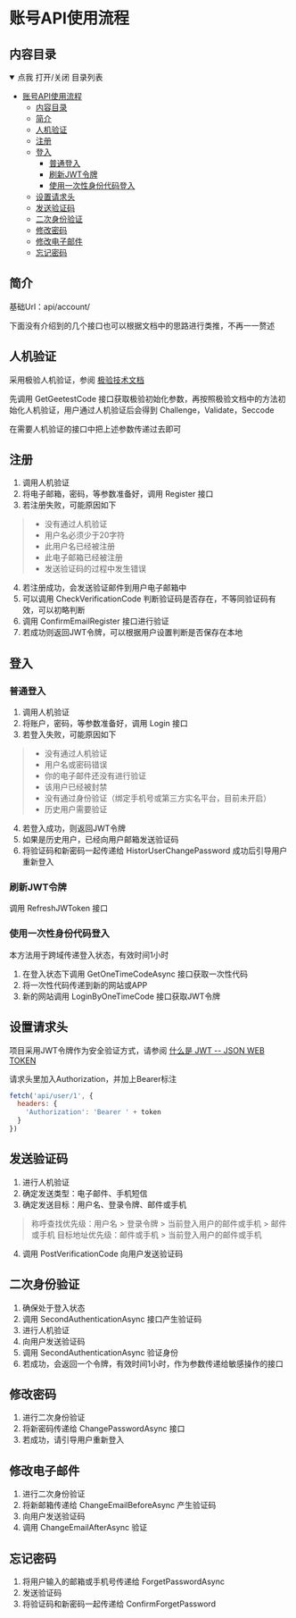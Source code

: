 # 账号API使用流程

## 内容目录

<details open="open">
  <summary>点我 打开/关闭 目录列表</summary>

- [账号API使用流程](#账号api使用流程)
  - [内容目录](#内容目录)
  - [简介](#简介)
  - [人机验证](#人机验证)
  - [注册](#注册)
  - [登入](#登入)
    - [普通登入](#普通登入)
    - [刷新JWT令牌](#刷新jwt令牌)
    - [使用一次性身份代码登入](#使用一次性身份代码登入)
  - [设置请求头](#设置请求头)
  - [发送验证码](#发送验证码)
  - [二次身份验证](#二次身份验证)
  - [修改密码](#修改密码)
  - [修改电子邮件](#修改电子邮件)
  - [忘记密码](#忘记密码)

</details>

## 简介

基础Url：api/account/

下面没有介绍到的几个接口也可以根据文档中的思路进行类推，不再一一赘述

## 人机验证

采用极验人机验证，参阅 [极验技术文档](https://docs.geetest.com/sensebot/deploy/client/web)

先调用 GetGeetestCode 接口获取极验初始化参数，再按照极验文档中的方法初始化人机验证，用户通过人机验证后会得到 Challenge，Validate，Seccode

在需要人机验证的接口中把上述参数传递过去即可

## 注册

1. 调用人机验证
2. 将电子邮箱，密码，等参数准备好，调用 Register 接口
3. 若注册失败，可能原因如下
> - 没有通过人机验证
> - 用户名必须少于20字符
> - 此用户名已经被注册
> - 此电子邮箱已经被注册
> - 发送验证码的过程中发生错误
4. 若注册成功，会发送验证邮件到用户电子邮箱中
5. 可以调用 CheckVerificationCode 判断验证码是否存在，不等同验证码有效，可以初略判断
6. 调用 ConfirmEmailRegister 接口进行验证
7. 若成功则返回JWT令牌，可以根据用户设置判断是否保存在本地

## 登入

### 普通登入

1. 调用人机验证
2. 将账户，密码，等参数准备好，调用 Login 接口
3. 若登入失败，可能原因如下
> - 没有通过人机验证
> - 用户名或密码错误
> - 你的电子邮件还没有进行验证
> - 该用户已经被封禁
> - 没有通过身份验证（绑定手机号或第三方实名平台，目前未开启）
> - 历史用户需要验证
4. 若登入成功，则返回JWT令牌
5. 如果是历史用户，已经向用户邮箱发送验证码
6. 将验证码和新密码一起传递给 HistorUserChangePassword 成功后引导用户重新登入

### 刷新JWT令牌

调用 RefreshJWToken 接口

### 使用一次性身份代码登入
本方法用于跨域传递登入状态，有效时间1小时

1. 在登入状态下调用 GetOneTimeCodeAsync 接口获取一次性代码
2. 将一次性代码传递到新的网站或APP
3. 新的网站调用 LoginByOneTimeCode 接口获取JWT令牌


## 设置请求头

项目采用JWT令牌作为安全验证方式，请参阅 [什么是 JWT -- JSON WEB TOKEN](https://www.jianshu.com/p/576dbf44b2ae)

请求头里加入Authorization，并加上Bearer标注

````js
fetch('api/user/1', {
  headers: {
    'Authorization': 'Bearer ' + token
  }
})
````
## 发送验证码
1. 进行人机验证
2. 确定发送类型：电子邮件、手机短信
3. 确定发送目标：用户名、登录令牌、邮件或手机

> 称呼查找优先级：用户名 > 登录令牌 > 当前登入用户的邮件或手机 > 邮件或手机
> 目标地址优先级：邮件或手机 > 当前登入用户的邮件或手机

4. 调用 PostVerificationCode 向用户发送验证码

## 二次身份验证
1. 确保处于登入状态
2. 调用 SecondAuthenticationAsync 接口产生验证码
3. 进行人机验证
4. 向用户发送验证码
5. 调用 SecondAuthenticationAsync 验证身份
6. 若成功，会返回一个令牌，有效时间1小时，作为参数传递给敏感操作的接口

## 修改密码
1. 进行二次身份验证
2. 将新密码传递给 ChangePasswordAsync 接口
3. 若成功，请引导用户重新登入

## 修改电子邮件
1. 进行二次身份验证
2. 将新邮箱传递给 ChangeEmailBeforeAsync 产生验证码
3. 向用户发送验证码
4. 调用 ChangeEmailAfterAsync 验证

## 忘记密码
1. 将用户输入的邮箱或手机号传递给 ForgetPasswordAsync
2. 发送验证码
3. 将验证码和新密码一起传递给 ConfirmForgetPassword
